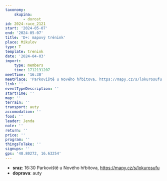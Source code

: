 ```yaml
---
taxonomy:
    skupina:
        - dorost
id: 2024-race_2121
start: '2024-05-07'
end: '2024-05-07'
title: 'D+: mapový trénink'
place: Mikulov
type: T
template: trenink
date: '2024-04-03'
import:
    type: members
    time: 1712131207
meetTime: '16:30'
meetPlace: 'Parkoviště u Nového hřbitova, https://mapy.cz/s/lokurosufu'
link: ''
eventTypeDescription: ''
startTime: ''
map: ''
terrain: ''
transport: auty
accomodation: ''
food: ''
leader: Jenda
note: ''
return: ''
price: ''
program: ''
thingsToTake: ''
signups: ''
gps: '48.80272, 16.63254'
---
```


* **sraz**: 16:30 Parkoviště u Nového hřbitova, https://mapy.cz/s/lokurosufu
* **doprava**: auty
